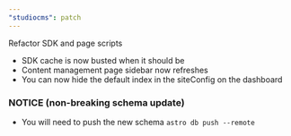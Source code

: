 ```yaml
---
"studiocms": patch
---
```


Refactor SDK and page scripts

- SDK cache is now busted when it should be
- Content management page sidebar now refreshes
- You can now hide the default index in the siteConfig on the dashboard

### NOTICE (non-breaking schema update)

- You will need to push the new schema `astro db push --remote`